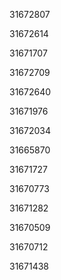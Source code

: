31672807

31672614

31671707

31672709

31672640

31671976

31672034

31665870

31671727

31670773

31671282

31670509

31670712

31671438

